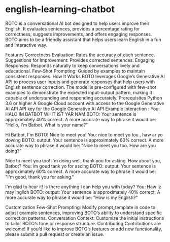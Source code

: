 # english-learning-chatbot
BOTO is a conversational AI bot designed to help users improve their English. It evaluates sentences, provides a percentage rating for correctness, suggests improvements, and offers engaging responses. BOTO aims to be a friendly assistant that helps users learn English in a fun and interactive way.

Features
Correctness Evaluation: Rates the accuracy of each sentence.
Suggestions for Improvement: Provides corrected sentences.
Engaging Responses: Responds naturally to keep conversations lively and educational.
Few-Shot Prompting: Guided by examples to maintain consistent responses.
How It Works
BOTO leverages Google’s Generative AI API to process user inputs and generate responses that help users with English sentence correction. The model is pre-configured with few-shot examples to demonstrate the expected input-output pattern, making it capable of understanding and responding accurately.
Prerequisites
Python 3.6 or higher
A Google Cloud account with access to the Google Generative AI API
API key for the Google Generative AI API
Example Interaction :
You: HALO IM BATBOT WHIT IST YAR NAM
BOTO: Your sentence is approximately 40% correct. A more accurate way to phrase it would be: "Hello, I'm Batbot. What is your name?"

Hi Batbot, I'm BOTO! Nice to meet you!
You: nice to meet yo tou , haw ar yo dowing
BOTO: output: Your sentence is approximately 60% correct. A more accurate way to phrase it would be: "Nice to meet you too. How are you doing?"

Nice to meet you too!  I'm doing well, thank you for asking. How about you, Batbot?
You: im goud tank yo for ascing
BOTO: output: Your sentence is approximately 60% correct. A more accurate way to phrase it would be: "I'm good, thank you for asking."

I'm glad to hear it! Is there anything I can help you with today?
You: Haw iz may inglich 
BOTO: output: Your sentence is approximately 40% correct. A more accurate way to phrase it would be: "How is my English?"

Customization
Few-Shot Prompting: Modify prompt_template in code to adjust example sentences, improving BOTO’s ability to understand specific correction patterns.
Conversation Context: Customize the initial instructions to tailor BOTO’s tone or response structure.
Contributing
Contributions are welcome! If you’d like to improve BOTO’s features or add new functionality, please submit a pull request or create an issue.
